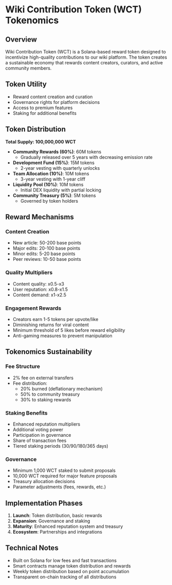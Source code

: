 # Wiki Contribution Token (WCT) Tokenomics

## Overview
Wiki Contribution Token (WCT) is a Solana-based reward token designed to incentivize high-quality contributions to our wiki platform. The token creates a sustainable economy that rewards content creators, curators, and active community members.

## Token Utility
- Reward content creation and curation
- Governance rights for platform decisions
- Access to premium features
- Staking for additional benefits

## Token Distribution
**Total Supply: 100,000,000 WCT**

- **Community Rewards (60%)**: 60M tokens
  - Gradually released over 5 years with decreasing emission rate
- **Development Fund (15%)**: 15M tokens
  - 2-year vesting with quarterly unlocks
- **Team Allocation (10%)**: 10M tokens
  - 3-year vesting with 1-year cliff
- **Liquidity Pool (10%)**: 10M tokens
  - Initial DEX liquidity with partial locking
- **Community Treasury (5%)**: 5M tokens
  - Governed by token holders

## Reward Mechanisms

### Content Creation
- New article: 50-200 base points
- Major edits: 20-100 base points
- Minor edits: 5-20 base points
- Peer reviews: 10-50 base points

### Quality Multipliers
- Content quality: x0.5-x3
- User reputation: x0.8-x1.5
- Content demand: x1-x2.5

### Engagement Rewards
- Creators earn 1-5 tokens per upvote/like
- Diminishing returns for viral content
- Minimum threshold of 5 likes before reward eligibility
- Anti-gaming measures to prevent manipulation

## Tokenomics Sustainability

### Fee Structure
- 2% fee on external transfers
- Fee distribution:
  - 20% burned (deflationary mechanism)
  - 50% to community treasury
  - 30% to staking rewards

### Staking Benefits
- Enhanced reputation multipliers
- Additional voting power
- Participation in governance
- Share of transaction fees
- Tiered staking periods (30/90/180/365 days)

### Governance
- Minimum 1,000 WCT staked to submit proposals
- 10,000 WCT required for major feature proposals
- Treasury allocation decisions
- Parameter adjustments (fees, rewards, etc.)

## Implementation Phases
1. **Launch**: Token distribution, basic rewards
2. **Expansion**: Governance and staking
3. **Maturity**: Enhanced reputation system and treasury
4. **Ecosystem**: Partnerships and integrations

## Technical Notes
- Built on Solana for low fees and fast transactions
- Smart contracts manage token distribution and rewards
- Weekly token distribution based on point accumulation
- Transparent on-chain tracking of all distributions
